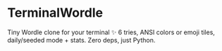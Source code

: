 # TerminalWordle
Tiny Wordle clone for your terminal ✨ 6 tries, ANSI colors or emoji tiles, daily/seeded mode + stats. Zero deps, just Python.
